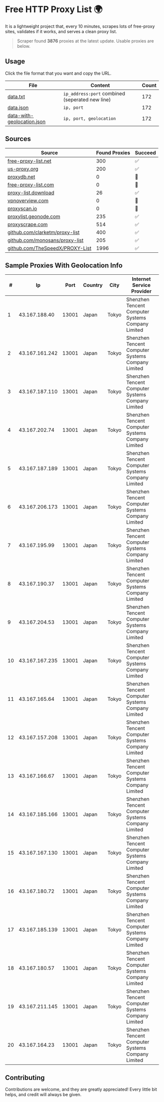 
# Free HTTP Proxy List 🌍

It is a lightweight project that, every 10 minutes, scrapes lots of free-proxy sites, validates if it works, and serves a clean proxy list.


> Scraper found **3876** proxies at the latest update. Usable proxies are below.

## Usage

Click the file format that you want and copy the URL.


|File|Content|Count|
|----|-------|-----|
|[data.txt](https://raw.githubusercontent.com/themiralay/Proxy-List-World/master/data.txt)|`ip_address:port` combined (seperated new line)|172|
|[data.json](https://raw.githubusercontent.com/themiralay/Proxy-List-World/master/data.json)|`ip, port`|172|
|[data-with-geolocation.json](https://raw.githubusercontent.com/themiralay/Proxy-List-World/master/data-with-geolocation.json)|`ip, port, geolocation`|172|

## Sources

|Source|Found Proxies|Succeed|
|------|-------------|-------|
|[free-proxy-list.net](https://free-proxy-list.net)|300|✅|
|[us-proxy.org](https://www.us-proxy.org)|200|✅|
|[proxydb.net](http://proxydb.net)|0|🚫|
|[free-proxy-list.com](https://free-proxy-list.com/?page=&port=&type%5B%5D=http&type%5B%5D=https&up_time=0&search=Search)|0|🚫|
|[proxy-list.download](https://www.proxy-list.download/HTTP)|26|✅|
|[vpnoverview.com](https://vpnoverview.com/privacy/anonymous-browsing/free-proxy-servers)|0|🚫|
|[proxyscan.io](https://www.proxyscan.io)|0|🚫|
|[proxylist.geonode.com](https://proxylist.geonode.com/api/proxy-list?limit=300&page=1&sort_by=lastChecked&sort_type=desc&protocols=http,https)|235|✅|
|[proxyscrape.com](https://api.proxyscrape.com/v2/?request=displayproxies&protocol=http&timeout=10000&country=all&ssl=all&anonymity=all)|514|✅|
|[github.com/clarketm/proxy-list](https://raw.githubusercontent.com/clarketm/proxy-list/master/proxy-list-raw.txt)|400|✅|
|[github.com/monosans/proxy-list](https://raw.githubusercontent.com/monosans/proxy-list/main/proxies/http.txt)|205|✅|
|[github.com/TheSpeedX/PROXY-List](https://raw.githubusercontent.com/TheSpeedX/PROXY-List/master/http.txt)|1996|✅|


## Sample Proxies With Geolocation Info

|#|Ip|Port|Country|City|Internet Service Provider|
|-|--|----|-------|----|-------------------------|
|1|43.167.188.40|13001|Japan|Tokyo|Shenzhen Tencent Computer Systems Company Limited|
|2|43.167.161.242|13001|Japan|Tokyo|Shenzhen Tencent Computer Systems Company Limited|
|3|43.167.187.110|13001|Japan|Tokyo|Shenzhen Tencent Computer Systems Company Limited|
|4|43.167.202.74|13001|Japan|Tokyo|Shenzhen Tencent Computer Systems Company Limited|
|5|43.167.187.189|13001|Japan|Tokyo|Shenzhen Tencent Computer Systems Company Limited|
|6|43.167.206.173|13001|Japan|Tokyo|Shenzhen Tencent Computer Systems Company Limited|
|7|43.167.195.99|13001|Japan|Tokyo|Shenzhen Tencent Computer Systems Company Limited|
|8|43.167.190.37|13001|Japan|Tokyo|Shenzhen Tencent Computer Systems Company Limited|
|9|43.167.204.53|13001|Japan|Tokyo|Shenzhen Tencent Computer Systems Company Limited|
|10|43.167.167.235|13001|Japan|Tokyo|Shenzhen Tencent Computer Systems Company Limited|
|11|43.167.165.64|13001|Japan|Tokyo|Shenzhen Tencent Computer Systems Company Limited|
|12|43.167.157.208|13001|Japan|Tokyo|Shenzhen Tencent Computer Systems Company Limited|
|13|43.167.166.67|13001|Japan|Tokyo|Shenzhen Tencent Computer Systems Company Limited|
|14|43.167.185.166|13001|Japan|Tokyo|Shenzhen Tencent Computer Systems Company Limited|
|15|43.167.167.130|13001|Japan|Tokyo|Shenzhen Tencent Computer Systems Company Limited|
|16|43.167.180.72|13001|Japan|Tokyo|Shenzhen Tencent Computer Systems Company Limited|
|17|43.167.185.139|13001|Japan|Tokyo|Shenzhen Tencent Computer Systems Company Limited|
|18|43.167.180.57|13001|Japan|Tokyo|Shenzhen Tencent Computer Systems Company Limited|
|19|43.167.211.145|13001|Japan|Tokyo|Shenzhen Tencent Computer Systems Company Limited|
|20|43.167.164.23|13001|Japan|Tokyo|Shenzhen Tencent Computer Systems Company Limited|



## Contributing

Contributions are welcome, and they are greatly appreciated! Every
little bit helps, and credit will always be given.

